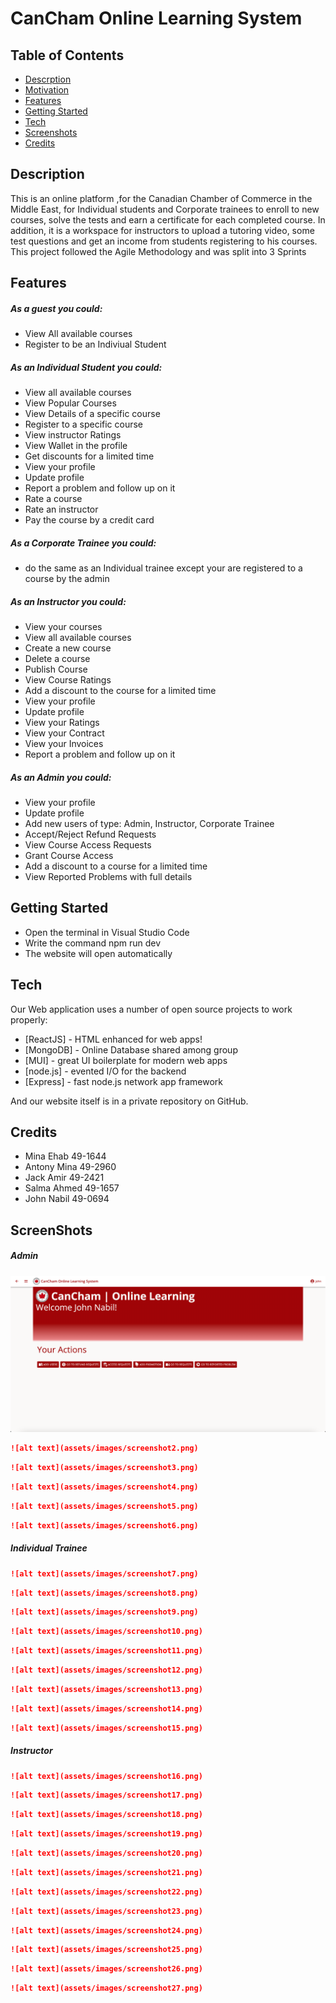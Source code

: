 # CanCham Online Learning System

## Table of Contents

- [Descrption](#descrption)
- [Motivation](#motivation)
- [Features](#features)
- [Getting Started](#getting_started)
- [Tech](#tech)
- [Screenshots](#screenshots)
- [Credits](#credits)

## Description
This is an online platform ,for the Canadian Chamber of Commerce in the Middle East, for Individual students and Corporate trainees to enroll to new courses, solve the tests and earn a certificate for each completed course. In addition, it is a workspace for instructors to upload a tutoring video, some test questions and get an income from students registering to his courses.
This project followed the Agile Methodology and was split into 3 Sprints


## Features

##### As a guest you could:
- View All available courses
- Register to be an Indiviual Student

##### As an Individual Student you could:
- View all available courses
- View Popular Courses
- View Details of a specific course
- Register to a specific course
- View instructor Ratings
- View Wallet in the profile
- Get discounts for a limited time
- View your profile
- Update profile
- Report a problem and follow up on it
- Rate a course
- Rate an instructor
- Pay the course by a credit card

##### As a Corporate Trainee you could:
- do the same as an Individual trainee except your are registered to a course by the admin

##### As an Instructor you could:
- View your courses
- View all available courses
- Create a new course
- Delete a course
- Publish Course
- View Course Ratings
- Add a discount to the course for a limited time
- View your profile
- Update profile
- View your Ratings
- View your Contract
- View your Invoices
- Report a problem and follow up on it

##### As an Admin you could:
- View your profile
- Update profile
- Add new users of type: Admin, Instructor, Corporate Trainee
- Accept/Reject Refund Requests
- View Course Access Requests
- Grant Course Access 
- Add a discount to a course for a limited time
- View Reported Problems with full details

## Getting Started
- Open the terminal in Visual Studio Code
- Write the command npm run dev
- The website will open automatically 

## Tech

Our Web application uses a number of open source projects to work properly:

- [ReactJS] - HTML enhanced for web apps!
- [MongoDB] - Online Database shared among group
- [MUI] - great UI boilerplate for modern web apps
- [node.js] - evented I/O for the backend
- [Express] - fast node.js network app framework 

And our website itself is in a private repository on GitHub.

## Credits
- Mina Ehab 49-1644
- Antony Mina 49-2960
- Jack Amir 49-2421
- Salma Ahmed 49-1657
- John Nabil 49-0694

## ScreenShots
##### Admin

![alt text](assets/images/Screenshot1.png)

```md
![alt text](assets/images/screenshot2.png)
```
```md
![alt text](assets/images/screenshot3.png)
```
```md
![alt text](assets/images/screenshot4.png)
```
```md
![alt text](assets/images/screenshot5.png)
```
```md
![alt text](assets/images/screenshot6.png)
```
##### Individual Trainee
```md
![alt text](assets/images/screenshot7.png)
```
```md
![alt text](assets/images/screenshot8.png)
```
```md
![alt text](assets/images/screenshot9.png)
```
```md
![alt text](assets/images/screenshot10.png)
```
```md
![alt text](assets/images/screenshot11.png)
```
```md
![alt text](assets/images/screenshot12.png)
```
```md
![alt text](assets/images/screenshot13.png)
```
```md
![alt text](assets/images/screenshot14.png)
```
```md
![alt text](assets/images/screenshot15.png)
```
##### Instructor
```md
![alt text](assets/images/screenshot16.png)
```
```md
![alt text](assets/images/screenshot17.png)
```
```md
![alt text](assets/images/screenshot18.png)
```
```md
![alt text](assets/images/screenshot19.png)
```
```md
![alt text](assets/images/screenshot20.png)
```
```md
![alt text](assets/images/screenshot21.png)
```
```md
![alt text](assets/images/screenshot22.png)
```
```md
![alt text](assets/images/screenshot23.png)
```
```md
![alt text](assets/images/screenshot24.png)
```
```md
![alt text](assets/images/screenshot25.png)
```
```md
![alt text](assets/images/screenshot26.png)
```
```md
![alt text](assets/images/screenshot27.png)
```





